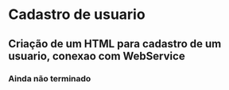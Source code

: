 # Cadastro de usuario
## Criação de um HTML para cadastro de um usuario, conexao com WebService
### Ainda não terminado
